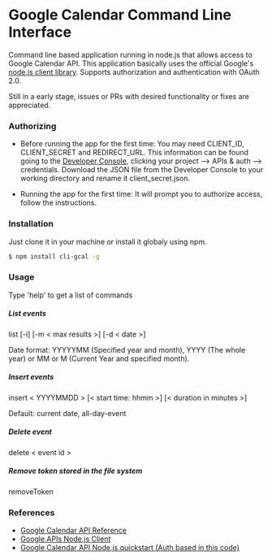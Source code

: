 # Google Calendar Command Line Interface

Command line based application running in node.js that allows access to Google Calendar API. This application basically uses the official Google's [node.js client library][googleapis]. Supports authorization and authentication with OAuth 2.0.

Still in a early stage, issues or PRs with desired functionality or fixes are appreciated.

### Authorizing

* Before running the app for the first time: You may need CLIENT_ID, CLIENT_SECRET and REDIRECT_URL. This information can be found going to the [Developer Console][dev-console], clicking your project --> APIs & auth --> credentials. Download the JSON file from the Developer Console to your working directory and rename it client_secret.json.

* Running the app for the first time: It will prompt you to authorize access, follow the instructions.

### Installation

Just clone it in your machine or install it globaly using npm.

``` sh
$ npm install cli-gcal -g
```

### Usage

Type 'help' to get a list of commands

##### List events

list [\-i] [-m < max results >] [-d < date >] 

Date format: YYYYYMM (Specified year and month), YYYY (The whole year) or MM or M (Current Year and specified month).

##### Insert events
insert < YYYYMMDD > [< start time: hhmm >] [< duration in minutes >] 

Default: current date, all-day-event

##### Delete event
delete < event id >

##### Remove token stored in the file system
removeToken 


### References

* [Google Calendar API Reference][cal-api]
* [Google APIs Node.js Client][googleapis]
* [Google Calendar API Node.js quickstart (Auth based in this code)][quickstart]


[dev-console]: https://console.developer.google.com/
[googleapis]: https://github.com/google/google-api-nodejs-client
[cal-api]: https://developers.google.com/google-apps/calendar/v3/reference/events/list
[quickstart]: https://developers.google.com/google-apps/calendar/quickstart/nodejsnodejs